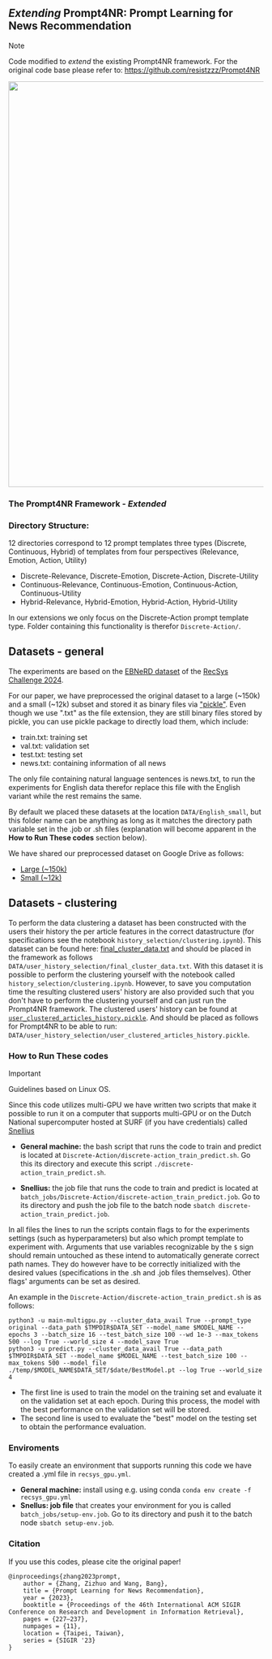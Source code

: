 ## *Extending* Prompt4NR: Prompt Learning for News Recommendation
> [!NOTE]
> Code modified to *extend* the existing Prompt4NR framework. For the original code base please refer to: 
<a href="https://github.com/resistzzz/Prompt4NR" target="_blank" rel="noopener noreferrer">https://github.com/resistzzz/Prompt4NR</a>



<p align='center'>
<img src="https://github.com/resistzzz/Prompt4NR/blob/main/Imgs/Prompt4NR.png" width='800'/>
</p>


### The Prompt4NR Framework - *Extended*

### Directory Structure: 
12 directories correspond to 12 prompt templates three types (Discrete, Continuous, Hybrid) of templates from four perspectives (Relevance, Emotion, Action, Utility)
- Discrete-Relevance, Discrete-Emotion, Discrete-Action, Discrete-Utility
- Continuous-Relevance, Continuous-Emotion, Continuous-Action, Continuous-Utility
- Hybrid-Relevance, Hybrid-Emotion, Hybrid-Action, Hybrid-Utility

In our extensions we only focus on the Discrete-Action prompt template type. Folder containing this functionality is therefor ```Discrete-Action/```.

## Datasets - general
The experiments are based on the <a href="https://recsys.eb.dk/dataset/" target="_blank" rel="noopener noreferrer">EBNeRD dataset</a> of the <a href="https://www.recsyschallenge.com/2024/" target="_blank" rel="noopener noreferrer">RecSys Challenge 2024</a>.

For our paper, we have preprocessed the original dataset to a large (~150k) and a small (~12k) subset and stored it as binary files via <a href="https://docs.python.org/3/library/pickle.html" target="_blank" rel="noopener noreferrer">"pickle"</a>. Even though we use ".txt" as the file extension, they are still binary files stored by pickle, you can use pickle package to directly load them, which include:

- train.txt: training set
- val.txt: validation set
- test.txt: testing set
- news.txt: containing information of all news

The only file containing natural language sentences is news.txt, to run the experiments for English data therefor replace this file with the English variant while the rest remains the same. 

By default we placed these datasets at the location ```DATA/English_small```, but this folder name can be anything as long as it matches the directory path variable set in the .job or .sh files (explanation will become apparent in the **How to Run These codes** section below). 

We have shared our preprocessed dataset on Google Drive as follows: 

* <a href="https://drive.google.com/drive/folders/1QTA_LylrtF3RnOgO9JDUIKkLZG33FBAR?usp=sharing" target="_blank" rel="noopener noreferrer">Large (~150k)</a>
* <a href="https://drive.google.com/drive/folders/1Gde-KkJc0szwSIXS6y3IfBxbyzY0yjnh?usp=sharing" target="_blank" rel="noopener noreferrer">Small (~12k)</a>

## Datasets - clustering
To perform the data clustering a dataset has been constructed with the users their history the per article features in the correct datastructure (for specifications see the notebook ```history_selection/clustering.ipynb```). This dataset can be found here: <a href="https://drive.google.com/file/d/1iiO71WqTiiaIyA6UE6q0351fM_TYb9Bs/view?usp=sharing">final_cluster_data.txt</a> and should be placed in the framework as follows ```DATA/user_history_selection/final_cluster_data.txt```. With this dataset it is possible to perform the clustering yourself with the notebook called ```history_selection/clustering.ipynb```. However, to save you computation time the resulting clustered users' history are also provided such that you don't have to perform the clustering yourself and can just run the Prompt4NR framework. The clustered users' history can be found at <a href="https://drive.google.com/file/d/1FfyuF5qfj85PUleSNYM_SHKLSgl_iZyy/view?usp=sharing">```user_clustered_articles_history.pickle```</a>. And should be placed as follows for Prompt4NR to be able to run:  ```DATA/user_history_selection/user_clustered_articles_history.pickle```.

### How to Run These codes
> [!IMPORTANT]
> Guidelines based on Linux OS.

Since this code utilizes multi-GPU we have written two scripts that make it possible to run it on a computer that supports
multi-GPU or on the Dutch National supercomputer hosted at SURF (if you have credentials) called <a href="https://uvadlc-notebooks.readthedocs.io/en/latest/tutorial_notebooks/tutorial1/Lisa_Cluster.html" target="_blank" rel="noopener noreferrer">Snellius</a>

* **General machine:** the bash script that runs the code to train and predict is located at ```Discrete-Action/discrete-action_train_predict.sh```. Go this its directory and execute this script ```./discrete-action_train_predict.sh```.

* **Snellius:** the job file that runs the code to train and predict is located at ```batch_jobs/Discrete-Action/discrete-action_train_predict.job```. Go to its directory and push the job file to the batch node ```sbatch discrete-action_train_predict.job```.

In all files the lines to run the scripts contain flags to for the experiments settings (such as hyperparameters) but also which prompt template to experiment with. Arguments that use variables recognizable by the ```$``` sign should remain untouched as these intend to automatically generate correct path names. They do however have to be correctly initialized with the desired values (specifications in the .sh and .job files themselves). Other flags' arguments can be set as desired.

An example in the ```Discrete-Action/discrete-action_train_predict.sh``` is as follows:
```
python3 -u main-multigpu.py --cluster_data_avail True --prompt_type original --data_path $TMPDIR$DATA_SET --model_name $MODEL_NAME --epochs 3 --batch_size 16 --test_batch_size 100 --wd 1e-3 --max_tokens 500 --log True --world_size 4 --model_save True
python3 -u predict.py --cluster_data_avail True --data_path $TMPDIR$DATA_SET --model_name $MODEL_NAME --test_batch_size 100 --max_tokens 500 --model_file ./temp/$MODEL_NAME$DATA_SET/$date/BestModel.pt --log True --world_size 4
```
- The first line is used to train the model on the training set and evaluate it on the validation set at each epoch. During this process, the model with the best performance on the validation set will be stored.
- The second line is used to evaluate the "best" model on the testing set to obtain the performance evaluation.


### Enviroments
To easily create an environment that supports running this code we have created a .yml file in ```recsys_gpu.yml```.

* **General machine:** install using e.g. using conda ```conda env create -f recsys_gpu.yml```
* **Snellus: job file** that creates your environment for you is called ```batch_jobs/setup-env.job```. Go to its directory and push it to the batch node ```sbatch setup-env.job```. 

### Citation
If you use this codes, please cite the original paper!
```
@inproceedings{zhang2023prompt,
    author = {Zhang, Zizhuo and Wang, Bang},
    title = {Prompt Learning for News Recommendation},
    year = {2023},
    booktitle = {Proceedings of the 46th International ACM SIGIR Conference on Research and Development in Information Retrieval},
    pages = {227–237},
    numpages = {11},
    location = {Taipei, Taiwan},
    series = {SIGIR '23}
}
```
